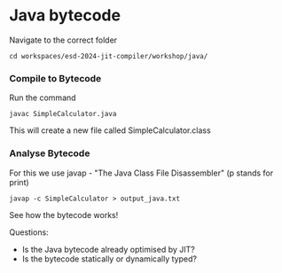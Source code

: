 # Java bytecode

Navigate to the correct folder

    cd workspaces/esd-2024-jit-compiler/workshop/java/

### Compile to Bytecode
Run the command

    javac SimpleCalculator.java

This will create a new file called SimpleCalculator.class

### Analyse Bytecode
For this we use javap - "The Java Class File Disassembler" (p stands for print)

    javap -c SimpleCalculator > output_java.txt

See how the bytecode works!

Questions:
* Is the Java bytecode already optimised by JIT?
* Is the bytecode statically or dynamically typed?
